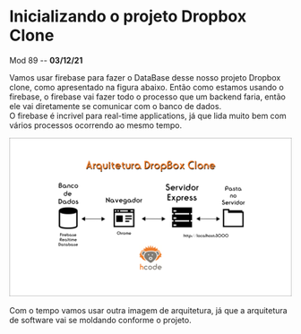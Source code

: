 # Inicializando o projeto Dropbox Clone

Mod 89 -- **03/12/21**

Vamos usar firebase para fazer o DataBase desse nosso projeto Dropbox clone, como apresentado na figura abaixo. Então como estamos usando o firebase, o firebase vai fazer todo o processo que um backend faria, então ele vai diretamente se comunicar com o banco de dados.  
O firebase é incrivel para real-time applications, já que lida muito bem com vários processos ocorrendo ao mesmo tempo.

![arquiteturaDropBoxClone](../img/ArquiteturaDropBoxClone.png)

Com o tempo vamos usar outra imagem de arquitetura, já que a arquitetura de software vai se moldando conforme o projeto.

